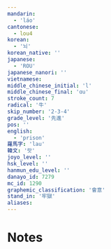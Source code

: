 ```yaml
---
mandarin:
  - 'láo'
cantonese:
  - lou4
korean:
  - '뇌'
korean_native: ''
japanese:
  - 'ROU'
japanese_nanori: ''
vietnamese:
middle_chinese_initial: 'l'
middle_chinese_final: 'ɑu'
stroke_count: 7
radical: '牛'
skip_number: '2-3-4'
grade_level: '先進'
pos: ''
english:
  - 'prison'
羅馬字: 'lau'
韓文: '랏'
joyo_level: ''
hsk_level: ''
hanmun_edu_level: ''
danayo_id: 7279
mc_id: 1290
graphemic_classification: '會意'
stand_in: '牢獄'
aliases:
---
```


# Notes
